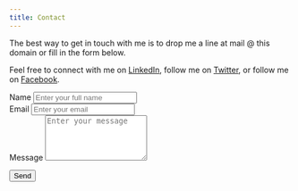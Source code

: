 ```yaml
---
title: Contact
---
```


The best way to get in touch with me is to drop me a line at mail @ this domain or fill in the form below.

Feel free to connect with me on [LinkedIn](https://www.linkedin.com/in/anandchowdhary/), follow me on [Twitter](https://twitter.com/AnandChowdhary), or follow me on [Facebook](https://www.facebook.com/AnandChowdhary).

<form action="https://formspree.io/mail@anandchowdhary.com" method="post">
<div><label for="name">Name</label>
<input id="name" name="name" type="text" placeholder="Enter your full name" required></div>
<div><label for="email">Email</label>
<input id="email" name="_replyto" type="email" placeholder="Enter your email" required></div>
<div><label for="message">Message</label>
<textarea rows="5" id="message" name="message" placeholder="Enter your message" required></textarea></div>
<p><button type="submit">Send</button></form>